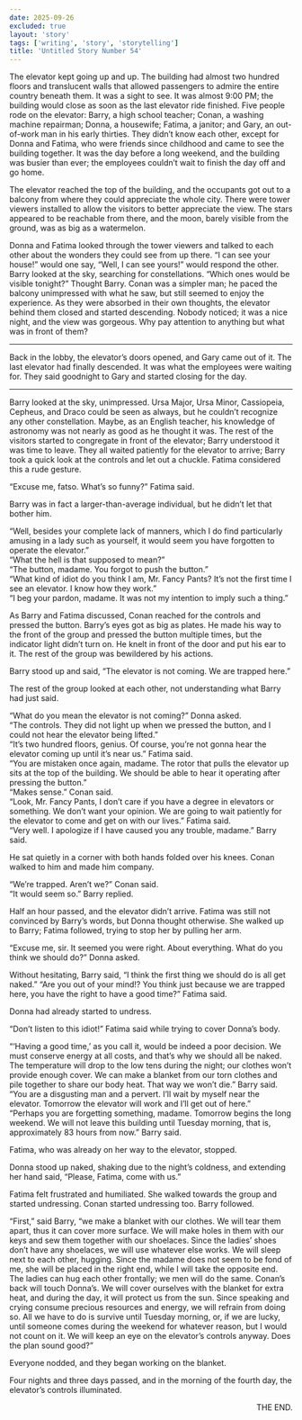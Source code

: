 ```yaml
---
date: 2025-09-26
excluded: true
layout: 'story'
tags: ['writing', 'story', 'storytelling']
title: 'Untitled Story Number 54'
---
```


The elevator kept going up and up. The building had almost two hundred floors and translucent walls that allowed passengers to admire the entire country beneath them. It was a sight to see. It was almost 9:00 PM; the building would close as soon as the last elevator ride finished. Five people rode on the elevator: Barry, a high school teacher; Conan, a washing machine repairman; Donna, a housewife; Fatima, a janitor; and Gary, an out-of-work man in his early thirties. They didn’t know each other, except for Donna and Fatima, who were friends since childhood and came to see the building together. It was the day before a long weekend, and the building was busier than ever; the employees couldn’t wait to finish the day off and go home.

The elevator reached the top of the building, and the occupants got out to a balcony from where they could appreciate the whole city. There were tower viewers installed to allow the visitors to better appreciate the view. The stars appeared to be reachable from there, and the moon, barely visible from the ground, was as big as a watermelon.

Donna and Fatima looked through the tower viewers and talked to each other about the wonders they could see from up there. “I can see your house!” would one say, “Well, I can see yours!” would respond the other. Barry looked at the sky, searching for constellations. “Which ones would be visible tonight?” Thought Barry. Conan was a simpler man; he paced the balcony unimpressed with what he saw, but still seemed to enjoy the experience. As they were absorbed in their own thoughts, the elevator behind them closed and started descending. Nobody noticed; it was a nice night, and the view was gorgeous. Why pay attention to anything but what was in front of them?

---

Back in the lobby, the elevator’s doors opened, and Gary came out of it. The last elevator had finally descended. It was what the employees were waiting for. They said goodnight to Gary and started closing for the day.

---

Barry looked at the sky, unimpressed. Ursa Major, Ursa Minor, Cassiopeia, Cepheus, and Draco could be seen as always, but he couldn’t recognize any other constellation. Maybe, as an English teacher, his knowledge of astronomy was not nearly as good as he thought it was. The rest of the visitors started to congregate in front of the elevator; Barry understood it was time to leave. They all waited patiently for the elevator to arrive; Barry took a quick look at the controls and let out a chuckle. Fatima considered this a rude gesture.

“Excuse me, fatso. What’s so funny?” Fatima said.

Barry was in fact a larger-than-average individual, but he didn’t let that bother him.

“Well, besides your complete lack of manners, which I do find particularly amusing in a lady such as yourself, it would seem you have forgotten to operate the elevator.”  
“What the hell is that supposed to mean?”  
“The button, madame. You forgot to push the button.”  
“What kind of idiot do you think I am, Mr. Fancy Pants? It’s not the first time I see an elevator. I know how they work.”  
“I beg your pardon, madame. It was not my intention to imply such a thing.”

As Barry and Fatima discussed, Conan reached for the controls and pressed the button. Barry’s eyes got as big as plates. He made his way to the front of the group and pressed the button multiple times, but the indicator light didn’t turn on. He knelt in front of the door and put his ear to it. The rest of the group was bewildered by his actions.

Barry stood up and said, “The elevator is not coming. We are trapped here.”

The rest of the group looked at each other, not understanding what Barry had just said.

“What do you mean the elevator is not coming?” Donna asked.  
“The controls. They did not light up when we pressed the button, and I could not hear the elevator being lifted.”  
“It’s two hundred floors, genius. Of course, you’re not gonna hear the elevator coming up until it’s near us.” Fatima said.  
“You are mistaken once again, madame. The rotor that pulls the elevator up sits at the top of the building. We should be able to hear it operating after pressing the button.”  
“Makes sense.” Conan said.  
“Look, Mr. Fancy Pants, I don’t care if you have a degree in elevators or something. We don’t want your opinion. We are going to wait patiently for the elevator to come and get on with our lives.” Fatima said.  
“Very well. I apologize if I have caused you any trouble, madame.” Barry said.

He sat quietly in a corner with both hands folded over his knees. Conan walked to him and made him company.

“We’re trapped. Aren’t we?” Conan said.  
“It would seem so.” Barry replied.

Half an hour passed, and the elevator didn’t arrive. Fatima was still not convinced by Barry’s words, but Donna thought otherwise. She walked up to Barry; Fatima followed, trying to stop her by pulling her arm.

“Excuse me, sir. It seemed you were right. About everything. What do you think we should do?” Donna asked.

Without hesitating, Barry said, “I think the first thing we should do is all get naked.”
“Are you out of your mind!? You think just because we are trapped here, you have the right to have a good time?” Fatima said.

Donna had already started to undress.

“Don’t listen to this idiot!” Fatima said while trying to cover Donna’s body.

“‘Having a good time,’ as you call it, would be indeed a poor decision. We must conserve energy at all costs, and that’s why we should all be naked. The temperature will drop to the low tens during the night; our clothes won’t provide enough cover. We can make a blanket from our torn clothes and pile together to share our body heat. That way we won’t die.” Barry said.  
“You are a disgusting man and a pervert. I’ll wait by myself near the elevator. Tomorrow the elevator will work and I’ll get out of here.”  
“Perhaps you are forgetting something, madame. Tomorrow begins the long weekend. We will not leave this building until Tuesday morning, that is, approximately 83 hours from now.” Barry said.

Fatima, who was already on her way to the elevator, stopped.

Donna stood up naked, shaking due to the night’s coldness, and extending her hand said, “Please, Fatima, come with us.”

Fatima felt frustrated and humiliated. She walked towards the group and started undressing. Conan started undressing too. Barry followed.

“First,” said Barry, “we make a blanket with our clothes. We will tear them apart, thus it can cover more surface. We will make holes in them with our keys and sew them together with our shoelaces. Since the ladies’ shoes don’t have any shoelaces, we will use whatever else works. We will sleep next to each other, hugging. Since the madame does not seem to be fond of me, she will be placed in the right end, while I will take the opposite end. The ladies can hug each other frontally; we men will do the same. Conan’s back will touch Donna’s. We will cover ourselves with the blanket for extra heat, and during the day, it will protect us from the sun. Since speaking and crying consume precious resources and energy, we will refrain from doing so. All we have to do is survive until Tuesday morning, or, if we are lucky, until someone comes during the weekend for whatever reason, but I would not count on it. We will keep an eye on the elevator’s controls anyway. Does the plan sound good?”

Everyone nodded, and they began working on the blanket.

Four nights and three days passed, and in the morning of the fourth day, the elevator’s controls illuminated.

<p style="text-align:right">THE END.</p>